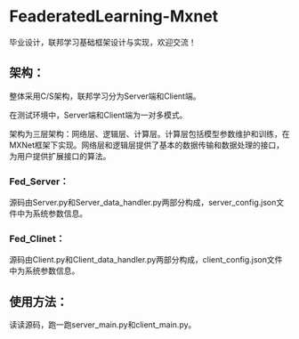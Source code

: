# FeaderatedLearning-Mxnet
毕业设计，联邦学习基础框架设计与实现，欢迎交流！

## 架构：

整体采用C/S架构，联邦学习分为Server端和Client端。

在测试环境中，Server端和Client端为一对多模式。

架构为三层架构：网络层、逻辑层、计算层。计算层包括模型参数维护和训练，在MXNet框架下实现。网络层和逻辑层提供了基本的数据传输和数据处理的接口，为用户提供扩展接口的算法。

### Fed_Server：

源码由Server.py和Server_data_handler.py两部分构成，server_config.json文件中为系统参数信息。

### Fed_Clinet：

源码由Client.py和Client_data_handler.py两部分构成，client_config.json文件中为系统参数信息。

## 使用方法：

读读源码，跑一跑server_main.py和client_main.py。

